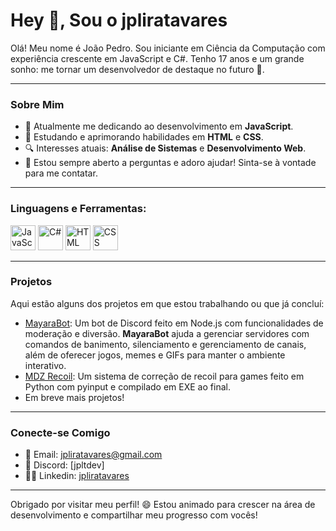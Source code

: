 # Hey 👋, Sou o jpliratavares

Olá! Meu nome é João Pedro. Sou iniciante em Ciência da Computação com experiência crescente em JavaScript e C#. Tenho 17 anos e um grande sonho: me tornar um desenvolvedor de destaque no futuro 🚀.

---

### Sobre Mim
- 🌱 Atualmente me dedicando ao desenvolvimento em **JavaScript**.
- 🌱 Estudando e aprimorando habilidades em **HTML** e **CSS**.
- 🔍 Interesses atuais: **Análise de Sistemas** e **Desenvolvimento Web**.
- 💬 Estou sempre aberto a perguntas e adoro ajudar! Sinta-se à vontade para me contatar.

---

### Linguagens e Ferramentas:
<p align="left">
  <img src="https://img.icons8.com/color/48/000000/javascript.png" alt="JavaScript" width="40" height="40"/>
  <img src="https://img.icons8.com/color/48/000000/c-sharp-logo.png" alt="C#" width="40" height="40"/>
  <img src="https://img.icons8.com/color/48/000000/html-5--v1.png" alt="HTML" width="40" height="40"/>
  <img src="https://img.icons8.com/color/48/000000/css3.png" alt="CSS" width="40" height="40"/>
</p>

---

### Projetos
Aqui estão alguns dos projetos em que estou trabalhando ou que já concluí:
- [MayaraBot](https://github.com/jpliratavares/MayaraBOT): Um bot de Discord feito em Node.js com funcionalidades de moderação e diversão. **MayaraBot** ajuda a gerenciar servidores com comandos de banimento, silenciamento e gerenciamento de canais, além de oferecer jogos, memes e GIFs para manter o ambiente interativo.
- [MDZ Recoil](https://github.com/jpliratavares/MDZ-Recoil): Um sistema de correção de recoil para games feito em Python com pyinput e compilado em EXE ao final.
- Em breve mais projetos!


---

### Conecte-se Comigo
- 📧 Email: [jpliratavares@gmail.com](mailto:jpliratavares@gmail.com)
- 🤖 Discord: [jpltdev]
- 🔵📝 Linkedin: [jpliratavares](https://linkedin.com/in/jpliratavares)

---

Obrigado por visitar meu perfil! 😄 Estou animado para crescer na área de desenvolvimento e compartilhar meu progresso com vocês!
